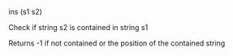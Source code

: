 <span style='color:var(--vscode-symbolIcon-methodForeground);'>ins</span> (<span style='color:var(--vscode-symbolIcon-variableForeground);'>s1 s2</span>)  

Check if string s2 is contained in string s1  

Returns -1 if not contained or the position of the contained string
